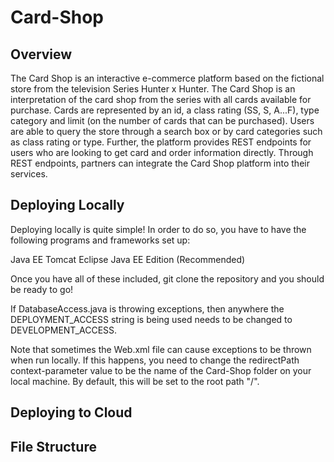 # Card-Shop

## Overview
The Card Shop is an interactive e-commerce platform based on the fictional store from the television Series Hunter x Hunter. The Card Shop is an interpretation of the card shop from the series with all cards available for purchase. Cards are represented by an id, a class rating (SS, S, A...F), type category and limit (on the number of cards that can be purchased). Users are able to query the store through a search box or by card categories such as class rating or type. Further, the  platform provides REST endpoints for users who are looking to get card and order information directly. Through REST endpoints, partners can integrate the Card Shop platform into their services.


## Deploying Locally

Deploying locally is quite simple! In order to do so, you have to have the following programs and frameworks set up:

Java EE
Tomcat
Eclipse Java EE Edition (Recommended)

Once you have all of these included, git clone the repository and you should be ready to go!

If DatabaseAccess.java is throwing exceptions, then anywhere the DEPLOYMENT_ACCESS string is being used needs to be changed to DEVELOPMENT_ACCESS.

Note that sometimes the Web.xml file can cause exceptions to be thrown when run locally. If this happens, you need to change the redirectPath context-parameter value to be the name of the Card-Shop folder on your local machine. By default, this will be set to the root path "/".

## Deploying to Cloud

## File Structure